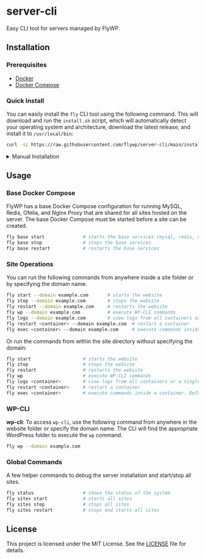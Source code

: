 # server-cli

Easy CLI tool for servers managed by FlyWP.

## Installation

### Prerequisites

- [Docker](https://www.docker.com/get-started)
- [Docker Compose](https://docs.docker.com/compose/install/)

### Quick Install

You can easily install the `fly` CLI tool using the following command. This will download and run the `install.sh` script, which will automatically detect your operating system and architecture, download the latest release, and install it to `/usr/local/bin`:

```bash
curl -sL https://raw.githubusercontent.com/flywp/server-cli/main/install.sh | sudo bash
```

<details>

<summary>Manual Installation</summary>

### Manual Installation

If you prefer to manually download and install the binary, follow these steps:

1. Download the precompiled binaries from the [Releases](https://github.com/flywp/server-cli/releases) page. Choose the version suitable for your operating system and architecture.

1. Download the [latest tarball]((https://github.com/flywp/server-cli/releases)) for your platform:

    ```bash
    wget https://github.com/flywp/server-cli/releases/download/v0.1.0/fly-linux-amd64.tar.gz
    ```

2. Extract the tarball:
    ```bash
    tar -xzf fly-linux-amd64.tar.gz
    ```

3. Move the binary to a directory in your PATH:
    ```bash
    sudo mv fly-linux-amd64 /usr/local/bin/fly
    ```

4. Verify the installation:
    ```bash
    fly version
    ```

</details>

## Usage

### Base Docker Compose

FlyWP has a base Docker Compose configuration for running MySQL, Redis, Ofelia, and Nginx Proxy that are shared for all sites hosted on the server. The base Docker Compose must be started before a site can be created.

```bash
fly base start              # starts the base services (mysql, redis, nginx-proxy)
fly base stop               # stops the base services   
fly base restart            # restarts the base services
```

### Site Operations

You can run the following commands from anywhere inside a site folder or by specifying the domain name.

```bash
fly start --domain example.com       # starts the website
fly stop --domain example.com        # stops the website
fly restart --domain example.com     # restarts the website
fly wp --domain example.com          # execute WP-CLI commands
fly logs --domain example.com        # view logs from all containers or a single one
fly restart <container> --domain example.com  # restart a container
fly exec <container> --domain example.com     # execute commands inside a container. Default: "php"
```

Or run the commands from within the site directory without specifying the domain:

```bash
fly start                   # starts the website
fly stop                    # stops the website
fly restart                 # restarts the website
fly wp                      # execute WP-CLI commands
fly logs <container>        # view logs from all containers or a single one
fly restart <container>     # restart a container
fly exec <container>        # execute commands inside a container. Default: "php"
```

### WP-CLI

**wp-cli**: To access `wp-cli`, use the following command from anywhere in the website folder or specify the domain name. The CLI will find the appropriate WordPress folder to execute the `wp` command.

```bash
fly wp --domain example.com
```

### Global Commands

A few helper commands to debug the server installation and start/stop all sites.

```bash
fly status                  # shows the status of the system
fly sites start             # starts all sites
fly sites stop              # stops all sites
fly sites restart           # stops and starts all sites
```

## License

This project is licensed under the MIT License. See the [LICENSE](LICENSE) file for details.
